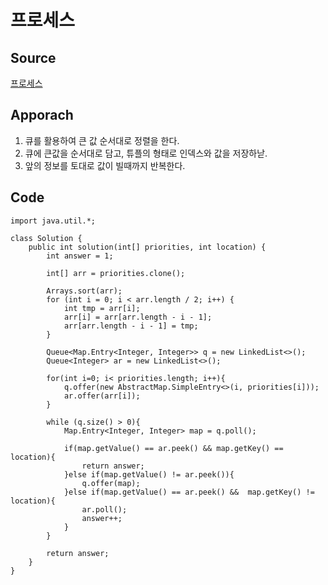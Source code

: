 # 프로세스

## Source
[프로세스](https://school.programmers.co.kr/learn/courses/30/lessons/42587)


## Apporach
1.  큐를 활용하여 큰 값 순서대로 정렬을 한다. 
2. 큐에 큰값을 순서대로 담고, 튜플의 형태로 인덱스와 값을 저장하낟. 
3. 앞의 정보를 토대로 값이 빌때까지 반복한다.

## Code
    import java.util.*;

    class Solution {
        public int solution(int[] priorities, int location) {
            int answer = 1;
            
            int[] arr = priorities.clone();
            
            Arrays.sort(arr);
            for (int i = 0; i < arr.length / 2; i++) {
                int tmp = arr[i];
                arr[i] = arr[arr.length - i - 1];
                arr[arr.length - i - 1] = tmp;
            }
            
            Queue<Map.Entry<Integer, Integer>> q = new LinkedList<>();
            Queue<Integer> ar = new LinkedList<>();
            
            for(int i=0; i< priorities.length; i++){
                q.offer(new AbstractMap.SimpleEntry<>(i, priorities[i]));
                ar.offer(arr[i]);
            }
            
            while (q.size() > 0){
                Map.Entry<Integer, Integer> map = q.poll();
                
                if(map.getValue() == ar.peek() && map.getKey() == location){
                    return answer;
                }else if(map.getValue() != ar.peek()){
                    q.offer(map);
                }else if(map.getValue() == ar.peek() &&  map.getKey() != location){
                    ar.poll();
                    answer++;
                }
            }
            
            return answer;
        }
    }